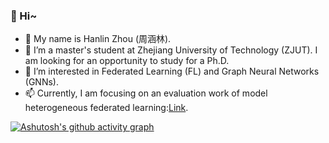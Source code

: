 ### 👋 Hi~
- 🔭 My name is Hanlin Zhou (周涵林).
- 🌱 I’m a master's student at Zhejiang University of Technology (ZJUT). I am looking for an opportunity to study for a Ph.D.
- 👯 I’m interested in Federated Learning (FL) and Graph Neural Networks (GNNs).
- 📫 Currently, I am focusing on an evaluation work of model heterogeneous federated learning:[Link](https://github.com/zza234s/MHFL).
  
[![Ashutosh's github activity graph](https://github-readme-activity-graph.vercel.app/graph?username=zza234s&theme=vue)](https://github.com/ashutosh00710/github-readme-activity-graph)

